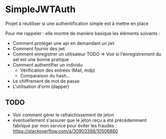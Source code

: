 # SimpleJWTAuth

Projet à réutiliser si une authentification simple est à mettre en place

Pour me rappeler : elle montre de manière basique les éléments suivants :

* Comment protéger une api en demandant un jwt
* Comment fournir des jwt
* Comment enregistrer un utilisateur TODO => Voir si l'enregistrement du sel est une bonne pratique
* Comment authentifier un individu 
    * Vérification des entrées (Mail, mdp)
    * Comparaison du hash...
* Le chiffrement de mot de passe
* L'utilisation d'orm (dapper)


## TODO
- Voir comment gérer le rafraichissement de jeton
- éventuellement s'assurer que le jeton reçu a été précédemment fabriqué par mon service pour éviter les fraudes : https://stackoverflow.com/a/30903398/10506880